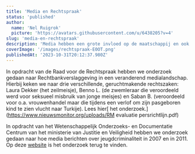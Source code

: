 ```yaml
---
title: 'Media en Rechtspraak'
status: 'published'
author:
  name: 'Nel Ruigrok'
  picture: 'https://avatars.githubusercontent.com/u/6438205?v=4'
slug: 'media-en-rechtspraak'
description: 'Media hebben een grote invloed op de maatschappij en ook waar het gaat om hoe naar criminaliteit wordt gekeken door de samenleving wordt beinvloed door media. Ditzelfde geldt voor de  rechtspraak. We hebben op dit gebied ook een aantal onderzoeken uitgevoerd.'
coverImage: '/images/rechtspraak-E0OT.png'
publishedAt: '2023-10-31T20:12:37.980Z'
---
```


In opdracht van de Raad voor de Rechtspraak hebben we onderzoek gedaan naar Rechtbankverslaggeving in een veranderend medialandschap. Hierbij keken we naar drie verschillende, geruchtmakende rechtszaken: Laura Dekker (het zeilmeisje), Benno L. (de zwemleraar die veroordeeld werd voor seksueel misbruik van jonge meisjes) en Saban B. (veroordeeld voor o.a. vrouwenhandel maar die tijdens een verlof om zijn pasgeboren kind te zien vlucht naar Turkije). Lees hier[ het onderzoek.](https://www.nieuwsmonitor.org/uploads/RM evaluatie persrichtlijn.pdf)

In opdracht van het Wetenschappelijk Onderzoeks- en Documentatie Centrum van het ministerie van Justitie en Veiligheid hebben we onderzoek gedaan naar hoe media berichten over jeugdcriminaliteit in 2007 en in 2011. Op deze [website](https://repository.wodc.nl/handle/20.500.12832/2042) is het onderzoek terug te vinden.

